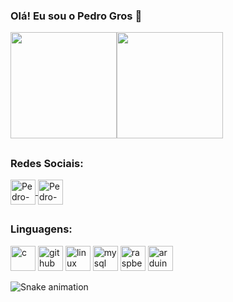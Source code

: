 ### Olá! Eu sou o Pedro Gros 👋
  <img height="170em" src="https://github-readme-stats.vercel.app/api?username=Pedro-Gros&show_icons=False&theme=dark&include_all_commits=true&count_private=true"/><img height="170em" src="https://github-readme-stats.vercel.app/api/top-langs/?username=Pedro-Gros&layout=compact&langs_count=7&theme=dark"/>
 ##
  ### Redes Sociais:
  <a href="https://www.linkedin.com/in/pedro-gros/" target="_blank">
  <img align='center' alt="Pedro-linkedin" height ="40"width="40" src="https://cdn-icons-png.flaticon.com/512/174/174857.png" style="max-width:100%;">
  </a>
  <a href="https://www.instagram.com/pedrogros/" target="_blank">
  <img align="center" alt="Pedro-instagram" height="40" width="40" src="https://imagepng.org/wp-content/uploads/2017/08/instagram-icone-icon-2.png" style="max-     width:100%;">
</a>

##
 ### Linguagens:
<img src="https://cdn.jsdelivr.net/gh/devicons/devicon/icons/c/c-original.svg" alt="c" width="40" height="40" style="max-width:100%;"></img>
<img src="https://cdn.icon-icons.com/icons2/936/PNG/512/github-logo_icon-icons.com_73546.png" alt="github" width="40" height="40" style="max-width:100%;"></img>
<img src="https://cdn.jsdelivr.net/gh/devicons/devicon/icons/linux/linux-original.svg" alt="linux" width="40" height="40" style="max-width:100%;"></img>
<img src="https://cdn.jsdelivr.net/gh/devicons/devicon/icons/mysql/mysql-original-wordmark.svg" alt="mysql" width="40" height="40" style="max-width:100%;"></img>
<img src="https://cdn.jsdelivr.net/gh/devicons/devicon/icons/raspberrypi/raspberrypi-original.svg" alt="raspberrypi" width="40" height="40" style="max-width:100%;"></img>
<img src="https://cdn.jsdelivr.net/gh/devicons/devicon/icons/arduino/arduino-original-wordmark.svg" alt="arduino" width="40" height="40" style="max-width:100%;"></img>

![Snake animation](https://github.com/Pedro-Gros/Pedro-Gros/blob/output/github-contribution-grid-snake.svg)

